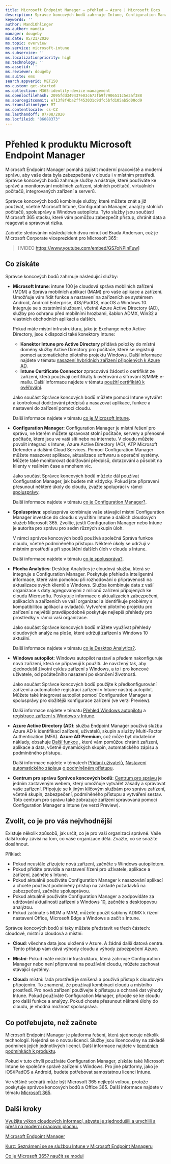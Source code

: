 ```yaml
---
title: Microsoft Endpoint Manager – přehled – Azure | Microsoft Docs
description: Správce koncových bodů zahrnuje Intune, Configuration Manager, spolusprávu, Desktop Analytics, Windows autopilot a centrum pro správu ke správě všech zařízení, včetně místních.
keywords: ''
author: MandiOhlinger
ms.author: mandia
manager: dougeby
ms.date: 05/21/2020
ms.topic: overview
ms.service: microsoft-intune
ms.subservice: ''
ms.localizationpriority: high
ms.technology: ''
ms.assetid: ''
ms.reviewer: dougeby
ms.suite: ems
search.appverid: MET150
ms.custom: get-started
ms.collection: M365-identity-device-management
ms.openlocfilehash: 2095fdd349437e03c673fb9f7906511c5e3af388
ms.sourcegitcommit: e713f8f4ba2ff453031c9dfc5bfd105ab5d00cd9
ms.translationtype: MT
ms.contentlocale: cs-CZ
ms.lasthandoff: 07/08/2020
ms.locfileid: "86088373"
---
```

# <a name="microsoft-endpoint-manager-overview"></a>Přehled k produktu Microsoft Endpoint Manager

Microsoft Endpoint Manager pomáhá zajistit moderní pracoviště a moderní správu, aby vaše data byla zabezpečená v cloudu i v místním prostředí. Správce koncových bodů zahrnuje služby a nástroje, které používáte ke správě a monitorování mobilních zařízení, stolních počítačů, virtuálních počítačů, integrovaných zařízení a serverů.

Správce koncových bodů kombinuje služby, které můžete znát a již používat, včetně Microsoft Intune, Configuration Manager, analýzy stolních počítačů, spolusprávy a Windows autopilotu. Tyto služby jsou součástí Microsoft 365 stacku, které vám pomůžou zabezpečit přístup, chránit data a reagovat a spravovat rizika.

Začněte sledováním následujících dvou minut od Brada Anderson, což je Microsoft Corporate viceprezident pro Microsoft 365:

> [!VIDEO https://www.youtube.com/embed/GS7oNPInFuw]

## <a name="what-you-get"></a>Co získáte

Správce koncových bodů zahrnuje následující služby:

- **Microsoft Intune**: intune 100 je cloudová správa mobilních zařízení (MDM) a Správa mobilních aplikací (MAM) pro vaše aplikace a zařízení. Umožňuje vám řídit funkce a nastavení na zařízeních se systémem Android, Android Enterprise, iOS/iPadOS, macOS a Windows 10. Integruje se s ostatními službami, včetně Azure Active Directory (AD), služby pro ochranu před mobilními hrozbami, šablon ADMX, Win32 a vlastních obchodních aplikací a dalších.

  Pokud máte místní infrastrukturu, jako je Exchange nebo Active Directory, jsou k dispozici také konektory Intune:

  - **Konektor Intune pro Active Directory** přidává položky do místní domény služby Active Directory pro počítače, které se registrují pomocí automatického pilotního projektu Windows. Další informace najdete v tématu [nasazení hybridních zařízení připojených k Azure AD](/mem/intune/enrollment/windows-autopilot-hybrid).
  - **Intune Certificate Connector** zpracovává žádosti o certifikát ze zařízení, která používají certifikáty k ověřování a šifrování S/MIME e-mailu. Další informace najdete v tématu [použití certifikátů k ověřování](/mem/intune/protect/certificates-configure).

  Jako součást Správce koncových bodů můžete pomocí Intune vytvářet a kontrolovat dodržování předpisů a nasazovat aplikace, funkce a nastavení do zařízení pomocí cloudu.

  Další informace najdete v tématu [co je Microsoft Intune](https://docs.microsoft.com/intune/fundamentals/what-is-intune).

- **Configuration Manager**: Configuration Manager je místní řešení pro správu, ve kterém můžete spravovat stolní počítače, servery a přenosné počítače, které jsou ve vaší síti nebo na internetu. V cloudu můžete povolit integraci s Intune, Azure Active Directory (AD), ATP Microsoft Defender a dalšími Cloud Services. Pomocí Configuration Manager můžete nasazovat aplikace, aktualizace softwaru a operační systémy. Můžete také monitorovat dodržování předpisů, dotazování a působit na klienty v reálném čase a mnohem víc.

  Jako součást Správce koncových bodů můžete dál používat Configuration Manager, jak budete mít vždycky. Pokud jste připraveni přesunout některé úkoly do cloudu, zvažte spolupráci v rámci [spolusprávy](https://docs.microsoft.com/configmgr/comanage/).

  Další informace najdete v tématu [co je Configuration Manager?](https://docs.microsoft.com/configmgr/core/understand/introduction).

- **Spoluspráva**: spoluspráva kombinuje vaše stávající místní Configuration Manager investice do cloudu s využitím Intune a dalších cloudových služeb Microsoft 365. Zvolíte, jestli Configuration Manager nebo Intune je autorita pro správu pro sedm různých skupin úloh.

  V rámci správce koncových bodů používá společná Správa funkce cloudu, včetně podmíněného přístupu. Některé úkoly se udržují v místním prostředí a při spouštění dalších úloh v cloudu s Intune.

  Další informace najdete v tématu [co je spoluspráva?](https://docs.microsoft.com/configmgr/comanage/overview).

- **Plocha Analytics**: Desktop Analytics je cloudová služba, která se integruje s Configuration Manager. Poskytuje přehled a inteligentní informace, které vám pomohou při rozhodování o připravenosti na aktualizace svých klientů s Windows. Služba kombinuje data z vaší organizace s daty agregovanými z milionů zařízení připojených ke cloudu Microsoftu. Poskytuje informace o aktualizacích zabezpečení, aplikacích a zařízeních ve vaší organizaci a identifikuje problémy s kompatibilitou aplikací a ovladačů. Vytvoření pilotního projektu pro zařízení s největší pravděpodobně poskytuje nejlepší přehledy pro prostředky v rámci vaší organizace.

  Jako součást Správce koncových bodů můžete využívat přehledy cloudových analýz na ploše, které udržují zařízení s Windows 10 aktuální.

  Další informace najdete v tématu [co je Desktop Analytics?](https://docs.microsoft.com/configmgr/desktop-analytics/overview).

- **Windows autopilot**: Windows autopilot nastaví a předem nakonfiguruje nová zařízení, která se připravují k použití. Je navržený tak, aby zjednodušil životní cyklus zařízení s Windows, a to i pro koncové uživatele, od počátečního nasazení po skončení životnosti.

  Jako součást Správce koncových bodů použijte k předkonfigurování zařízení a automatické registraci zařízení v Intune nástroj autopilot. Můžete také integrovat autopilot pomocí Configuration Manager a spolusprávy pro složitější konfigurace zařízení (ve verzi Preview).

  Další informace najdete v tématu [Přehled Windows autopilotu](https://docs.microsoft.com/windows/deployment/windows-autopilot/windows-autopilot) a [registrace zařízení s Windows v Intune](/mem/intune/enrollment/enrollment-autopilot).

- **Azure Active Directory (AD)**: služba Endpoint Manager používá službu Azure AD k identifikaci zařízení, uživatelů, skupin a služby Multi-Factor Authentication (MFA). **Azure AD Premium**, což může být dodatečné náklady, obsahuje [Další funkce](https://azure.microsoft.com/pricing/details/active-directory/) , které vám pomůžou chránit zařízení, aplikace a data, včetně dynamických skupin, automatického zápisu a podmíněného přístupu.

  Další informace najdete v tématech [Přidání uživatelů](/mem/intune/fundamentals/users-add), [Nastavení automatického zápisu](/mem/intune/enrollment/windows-enroll)a [o podmíněném přístupu](/mem/intune/protect/conditional-access).

- **Centrum pro správu Správce koncových bodů**: [Centrum pro správu](https://go.microsoft.com/fwlink/?linkid=2109431) je jedním zastaveným webem, který umožňuje vytvářet zásady a spravovat vaše zařízení. Připojuje se k jiným klíčovým službám pro správu zařízení, včetně skupin, zabezpečení, podmíněného přístupu a vytváření sestav. Toto centrum pro správu také zobrazuje zařízení spravovaná pomocí Configuration Manager a Intune (ve verzi Preview).

## <a name="choose-whats-right-for-you"></a>Zvolit, co je pro vás nejvhodnější

Existuje několik způsobů, jak určit, co je pro vaši organizaci správné. Vaše další kroky závisí na tom, co vaše organizace dělá. Zvažte, co se snažíte dosáhnout.

Příklad:

- Pokud neustále zřizujete nová zařízení, začněte s Windows autopilotem.
- Pokud přidáte pravidla a nastavení řízení pro uživatele, aplikace a zařízení, začněte s Intune.
- Pokud aktuálně používáte Configuration Manager k nasazování aplikací a chcete používat podmíněný přístup na základě požadavků na zabezpečení, začněte spolusprávou.
- Pokud aktuálně používáte Configuration Manager a zodpovídáte za udržování aktuálnosti zařízení s Windows 10, začněte s desktopovou analýzou.
- Pokud začínáte s MDM a MAM, můžete použít šablony ADMX k řízení nastavení Office, Microsoft Edge a Windows a začít s Intune.

Správce koncových bodů si taky můžete představit ve třech částech: cloudové, místní a cloudová a místní:

- **Cloud**: všechna data jsou uložená v Azure. A žádná další datová centra. Tento přístup vám dává výhody cloudu a výhody zabezpečení Azure.

- **Místní**: Pokud máte místní infrastrukturu, která zahrnuje Configuration Manager nebo není připravená na používání cloudu, můžete zachovat stávající systémy.

- **Cloud**a místní: řada prostředí je smíšená a používá přístup k cloudovým připojením. To znamená, že používají kombinaci cloudu a místního prostředí. Pro nová zařízení používejte k přístupu a ochraně dat výhody Intune. Pokud používáte Configuration Manager, připojte se ke cloudu pro další funkce a analýzy. Pokud chcete přesunout některé úlohy do cloudu, je vhodná možnost spoluspráva.

## <a name="what-you-need-to-get-started"></a>Co potřebujete, než začnete

Microsoft Endpoint Manager je platforma řešení, která sjednocuje několik technologií. Nejedná se o novou licenci. Služby jsou licencovány na základě podmínek jejich jednotlivých licencí. Další informace najdete v [licenčních podmínkách k produktu](https://www.microsoft.com/licensing/product-licensing/products).

Pokud v tuto chvíli používáte Configuration Manager, získáte také Microsoft Intune ke společné správě zařízení s Windows. Pro jiné platformy, jako je iOS/iPadOS a Android, budete potřebovat samostatnou licenci Intune.

Ve většině scénářů může být Microsoft 365 nejlepší volbou, protože poskytuje správce koncových bodů a Office 365. Další informace najdete v tématu [Microsoft 365](https://www.microsoft.com/licensing/product-licensing/microsoft-365-enterprise).

## <a name="next-steps"></a>Další kroky

[Využijte výkon cloudových informací, abyste je zjednodušili a urychlili a přešli na moderní pracovní plochu.](https://www.microsoft.com/microsoft-365/blog/2019/11/04/use-the-power-of-cloud-intelligence-to-simplify-and-accelerate-it-and-the-move-to-a-modern-workplace/)

[Microsoft Endpoint Manager](https://www.microsoft.com/microsoft-365/microsoft-endpoint-manager)

[Kurz: Seznámení se se službou Intune v Microsoft Endpoint Manageru](/intune/fundamentals/tutorial-walkthrough-endpoint-manager)

[Co je Microsoft 365? naučit se modul](https://docs.microsoft.com/learn/modules/what-is-m365/index)
